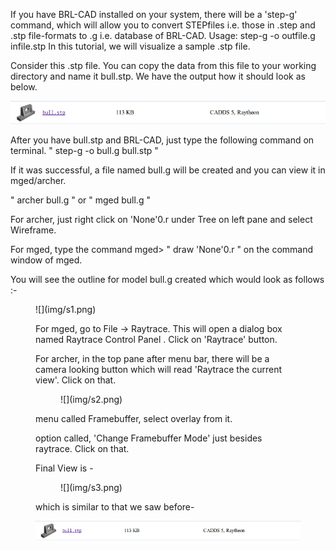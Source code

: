 If you have BRL-CAD installed on your system, there will be a 'step-g'
command, which will allow you to convert STEPfiles i.e. those in .step
and .stp file-formats to .g i.e. database of BRL-CAD. Usage: step-g -o
outfile.g infile.stp In this tutorial, we will visualize a sample .stp
file.

Consider this .stp file. You can copy the data from this file to your
working directory and name it bull.stp. We have the output how it should
look as below.

![](img/Original.png)

After you have bull.stp and BRL-CAD, just type the following command on
terminal. " step-g -o bull.g bull.stp "

If it was successful, a file named bull.g will be created and you can
view it in mged/archer.

" archer bull.g " or " mged bull.g "

For archer, just right click on 'None'0.r under Tree on left pane and
select Wireframe.

For mged, type the command mged&gt; " draw 'None'0.r " on the command
window of mged.

You will see the outline for model bull.g created which would look as
follows :-

<figure>
![](img/s1.png)


For mged, go to File -&gt; Raytrace. This will open a dialog box named
Raytrace Control Panel . Click on 'Raytrace' button.

For archer, in the top pane after menu bar, there will be a camera
looking button which will read 'Raytrace the current view'. Click on
that.

<figure>
![](img/s2.png)
</figure>

menu called Framebuffer, select overlay from it.

option called, 'Change Framebuffer Mode' just besides raytrace. Click on
that.

Final View is -

<figure>
![](img/s3.png)
</figure>

which is similar to that we saw before-

![](img/original.png)
